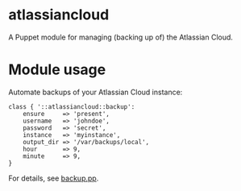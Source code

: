 # atlassiancloud

A Puppet module for managing (backing up of) the Atlassian Cloud.

# Module usage

Automate backups of your Atlassian Cloud instance:

    class { '::atlassiancloud::backup':
        ensure     => 'present',
        username   => 'johndoe',
        password   => 'secret',
        instance   => 'myinstance',
        output_dir => '/var/backups/local',
        hour       => 9,
        minute     => 9,
    }

For details, see [backup.pp](manifests/backup.pp).

